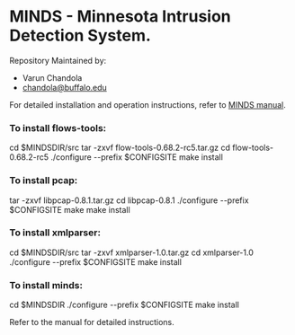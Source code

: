 # MINDS - Minnesota Intrusion Detection System.

Repository Maintained by:
- Varun Chandola
- chandola@buffalo.edu


For detailed installation and operation instructions, refer to [MINDS manual](tree/docs/manual.pdf).
### To install flows-tools:
cd $MINDSDIR/src
tar -zxvf flow-tools-0.68.2-rc5.tar.gz
cd flow-tools-0.68.2-rc5
./configure --prefix $CONFIGSITE
make install
### To install pcap:
tar -zxvf libpcap-0.8.1.tar.gz
cd libpcap-0.8.1
./configure --prefix $CONFIGSITE
make
make install
### To install xmlparser:
cd  $MINDSDIR/src
tar -zxvf xmlparser-1.0.tar.gz
cd xmlparser-1.0
./configure --prefix $CONFIGSITE
make install
### To install minds:
cd $MINDSDIR
./configure --prefix $CONFIGSITE
make install

Refer to the manual for detailed instructions.
